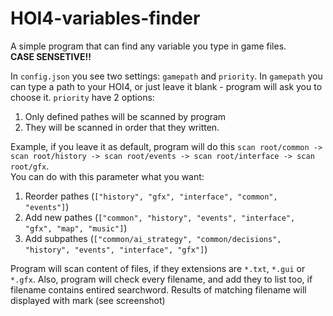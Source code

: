 # HOI4-variables-finder
A simple program that can find any variable you type in game files.  
**CASE SENSETIVE!!**


In `config.json` you see two settings: `gamepath` and `priority`. In `gamepath` you can type a path to your HOI4, or just leave it blank - program will ask you to choose it. `priority` have 2 options:
1. Only defined pathes will be scanned by program
2. They will be scanned in order that they written.  

Example, if you leave it as default, program will do this
```scan root/common -> scan root/history -> scan root/events -> scan root/interface -> scan root/gfx```.  
You can do with this parameter what you want:
1. Reorder pathes (`["history", "gfx", "interface", "common", "events"]`)
2. Add new pathes (`["common", "history", "events", "interface", "gfx", "map", "music"]`)
3. Add subpathes (`["common/ai_strategy", "common/decisions", "history", "events", "interface", "gfx"]`)

Program will scan content of files, if they extensions are `*.txt`, `*.gui` or `*.gfx`. Also, program will check every filename, and add they to list too, if filename contains entired searchword. Results of matching filename will displayed with mark (see screenshot)
